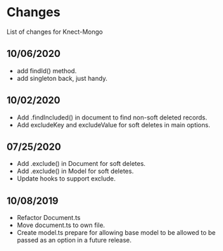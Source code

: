 # Changes

List of changes for Knect-Mongo

## 10/06/2020

- add findId() method.
- add singleton back, just handy.

## 10/02/2020

- Add .findIncluded() in document to find non-soft deleted records.
- Add excludeKey and excludeValue for soft deletes in main options.

## 07/25/2020

- Add .exclude() in Document for soft deletes. 
- Add .exclude() in Model for soft deletes.
- Update hooks to support exclude.

## 10/08/2019

- Refactor Document.ts
- Move document.ts to own file. 
- Create model.ts prepare for allowing base model to be allowed to be passed as an option in a future release.